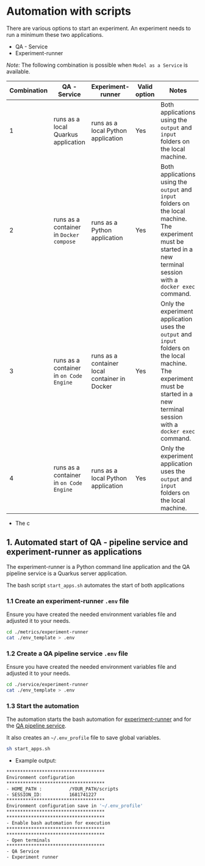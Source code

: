 # Automation with scripts

There are various options to start an experiment.
An experiment needs to run a minimum these two applications.

* QA - Service
* Experiment-runner

_Note:_ The following combination is possible when `Model as a Service` is available.

| Combination | QA - Service | Experiment-runner | Valid option | Notes |
| --- | --- | --- | --- | --- |
| 1 |  runs as a local Quarkus application | runs as a local Python application | Yes | Both applications using the `output` and `input` folders on the local machine. |
| 2 | runs as a container in `Docker compose` | runs as a Python application | Yes | Both applications using the `output` and `input` folders on the local machine. The experiment must be started in a new terminal session with a `docker exec` command. |
| 3 | runs as a container in `on Code Engine` | runs as a container local container in Docker | Yes | Only the experiment application uses the `output` and `input` folders on the local machine. The experiment must be started in a new terminal session with a `docker exec` command. |
| 4 | runs as a container in `on Code Engine` | runs as a local Python application | Yes | Only the experiment application uses the `output` and `input` folders on the local machine. |


* The c

## 1. Automated start of QA - pipeline service and experiment-runner as applications

The experiment-runner is a Python command line application and the QA pipeline service is a Quarkus server application.

The bash script `start_apps.sh` automates the start of both applications

### 1.1 Create an experiment-runner `.env` file

Ensure you have created the needed environment variables file and adjusted it to your needs. 

```sh
cd ./metrics/experiment-runner
cat ./env_template > .env
```

### 1.2 Create a QA pipeline service `.env` file

Ensure you have created the needed environment variables file and adjusted it to your needs. 

```sh
cd ./service/experiment-runner
cat ./env_template > .env
```

### 1.3 Start the automation

The automation starts the bash automation for [experiment-runner](./exp_runner_local.sh) and for the [QA pipeline service](./qa_local.sh).

It also creates an `~/.env_profile` file to save global variables.

```sh
sh start_apps.sh
```

* Example output:

```sh
************************************
Environment configuration
************************************
- HOME_PATH :          /YOUR_PATH/scripts
- SESSION_ID:          1681741227
************************************
Environment configuration save in '~/.env_profile'
************************************
************************************
- Enable bash automation for execution
************************************
************************************
- Open terminals
************************************
- QA Service
- Experiment runner
```